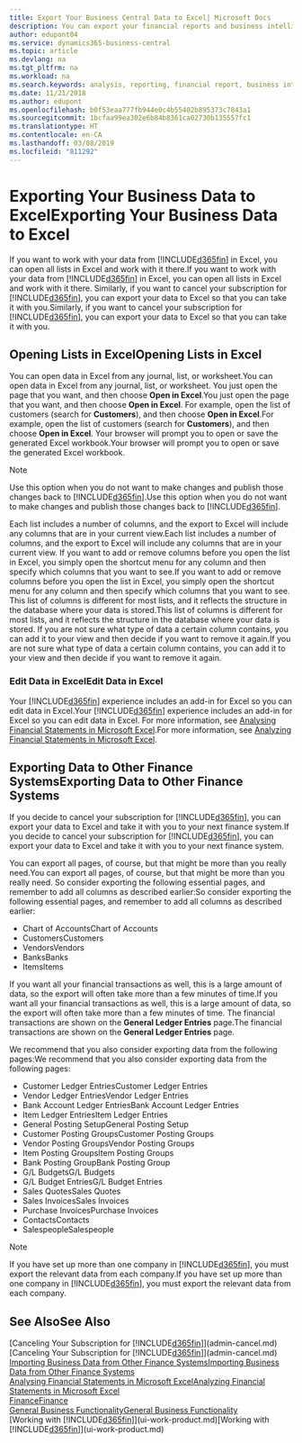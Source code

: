 ```yaml
---
title: Export Your Business Central Data to Excel| Microsoft Docs
description: You can export your financial reports and business intelligence data from Business Central  to Excel, or open your data in Excel.
author: edupont04
ms.service: dynamics365-business-central
ms.topic: article
ms.devlang: na
ms.tgt_pltfrm: na
ms.workload: na
ms.search.keywords: analysis, reporting, financial report, business intelligence, BI, Excel
ms.date: 11/21/2018
ms.author: edupont
ms.openlocfilehash: b0f53eaa777fb944e0c4b55402b895373c7843a1
ms.sourcegitcommit: 1bcfaa99ea302e6b84b8361ca02730b135557fc1
ms.translationtype: HT
ms.contentlocale: en-CA
ms.lasthandoff: 03/08/2019
ms.locfileid: "811292"
---
```

# <a name="exporting-your-business-data-to-excel"></a><span data-ttu-id="14312-103">Exporting Your Business Data to Excel</span><span class="sxs-lookup"><span data-stu-id="14312-103">Exporting Your Business Data to Excel</span></span>
<span data-ttu-id="14312-104">If you want to work with your data from [!INCLUDE[d365fin](includes/d365fin_md.md)] in Excel, you can open all lists in Excel and work with it there.</span><span class="sxs-lookup"><span data-stu-id="14312-104">If you want to work with your data from [!INCLUDE[d365fin](includes/d365fin_md.md)] in Excel, you can open all lists in Excel and work with it there.</span></span> <span data-ttu-id="14312-105">Similarly, if you want to cancel your subscription for [!INCLUDE[d365fin](includes/d365fin_md.md)], you can export your data to Excel so that you can take it with you.</span><span class="sxs-lookup"><span data-stu-id="14312-105">Similarly, if you want to cancel your subscription for [!INCLUDE[d365fin](includes/d365fin_md.md)], you can export your data to Excel so that you can take it with you.</span></span>

## <a name="opening-lists-in-excel"></a><span data-ttu-id="14312-106">Opening Lists in Excel</span><span class="sxs-lookup"><span data-stu-id="14312-106">Opening Lists in Excel</span></span>
<span data-ttu-id="14312-107">You can open data in Excel from any journal, list, or worksheet.</span><span class="sxs-lookup"><span data-stu-id="14312-107">You can open data in Excel from any journal, list, or worksheet.</span></span> <span data-ttu-id="14312-108">You just open the page that you want, and then choose **Open in Excel**.</span><span class="sxs-lookup"><span data-stu-id="14312-108">You just open the page that you want, and then choose **Open in Excel**.</span></span> <span data-ttu-id="14312-109">For example, open the list of customers (search for **Customers**), and then choose **Open in Excel**.</span><span class="sxs-lookup"><span data-stu-id="14312-109">For example, open the list of customers (search for **Customers**), and then choose **Open in Excel**.</span></span> <span data-ttu-id="14312-110">Your browser will prompt you to open or save the generated Excel workbook.</span><span class="sxs-lookup"><span data-stu-id="14312-110">Your browser will prompt you to open or save the generated Excel workbook.</span></span>  

> [!NOTE]
> <span data-ttu-id="14312-111">Use this option when you do not want to make changes and publish those changes back to [!INCLUDE[d365fin](includes/d365fin_md.md)].</span><span class="sxs-lookup"><span data-stu-id="14312-111">Use this option when you do not want to make changes and publish those changes back to [!INCLUDE[d365fin](includes/d365fin_md.md)].</span></span>  

<span data-ttu-id="14312-112">Each list includes a number of columns, and the export to Excel will include any columns that are in your current view.</span><span class="sxs-lookup"><span data-stu-id="14312-112">Each list includes a number of columns, and the export to Excel will include any columns that are in your current view.</span></span> <span data-ttu-id="14312-113">If you want to add or remove columns before you open the list in Excel, you simply open the shortcut menu for any column and then specify which columns that you want to see.</span><span class="sxs-lookup"><span data-stu-id="14312-113">If you want to add or remove columns before you open the list in Excel, you simply open the shortcut menu for any column and then specify which columns that you want to see.</span></span> <span data-ttu-id="14312-114">This list of columns is different for most lists, and it reflects the structure in the database where your data is stored.</span><span class="sxs-lookup"><span data-stu-id="14312-114">This list of columns is different for most lists, and it reflects the structure in the database where your data is stored.</span></span> <span data-ttu-id="14312-115">If you are not sure what type of data a certain column contains, you can add it to your view and then decide if you want to remove it again.</span><span class="sxs-lookup"><span data-stu-id="14312-115">If you are not sure what type of data a certain column contains, you can add it to your view and then decide if you want to remove it again.</span></span>  

### <a name="edit-data-in-excel"></a><span data-ttu-id="14312-116">Edit Data in Excel</span><span class="sxs-lookup"><span data-stu-id="14312-116">Edit Data in Excel</span></span>
<span data-ttu-id="14312-117">Your [!INCLUDE[d365fin](includes/d365fin_md.md)] experience includes an add-in for Excel so you can edit data in Excel.</span><span class="sxs-lookup"><span data-stu-id="14312-117">Your [!INCLUDE[d365fin](includes/d365fin_md.md)] experience includes an add-in for Excel so you can edit data in Excel.</span></span> <span data-ttu-id="14312-118">For more information, see [Analysing Financial Statements in Microsoft Excel](finance-analyze-excel.md).</span><span class="sxs-lookup"><span data-stu-id="14312-118">For more information, see [Analyzing Financial Statements in Microsoft Excel](finance-analyze-excel.md).</span></span>  

## <a name="exporting-data-to-other-finance-systems"></a><span data-ttu-id="14312-119">Exporting Data to Other Finance Systems</span><span class="sxs-lookup"><span data-stu-id="14312-119">Exporting Data to Other Finance Systems</span></span>
<span data-ttu-id="14312-120">If you decide to cancel your subscription for [!INCLUDE[d365fin](includes/d365fin_md.md)], you can export your data to Excel and take it with you to your next finance system.</span><span class="sxs-lookup"><span data-stu-id="14312-120">If you decide to cancel your subscription for [!INCLUDE[d365fin](includes/d365fin_md.md)], you can export your data to Excel and take it with you to your next finance system.</span></span>  

<span data-ttu-id="14312-121">You can export all pages, of course, but that might be more than you really need.</span><span class="sxs-lookup"><span data-stu-id="14312-121">You can export all pages, of course, but that might be more than you really need.</span></span> <span data-ttu-id="14312-122">So consider exporting the following essential pages, and remember to add all columns as described earlier:</span><span class="sxs-lookup"><span data-stu-id="14312-122">So consider exporting the following essential pages, and remember to add all columns as described earlier:</span></span>  

* <span data-ttu-id="14312-123">Chart of Accounts</span><span class="sxs-lookup"><span data-stu-id="14312-123">Chart of Accounts</span></span>  
* <span data-ttu-id="14312-124">Customers</span><span class="sxs-lookup"><span data-stu-id="14312-124">Customers</span></span>  
* <span data-ttu-id="14312-125">Vendors</span><span class="sxs-lookup"><span data-stu-id="14312-125">Vendors</span></span>  
* <span data-ttu-id="14312-126">Banks</span><span class="sxs-lookup"><span data-stu-id="14312-126">Banks</span></span>  
* <span data-ttu-id="14312-127">Items</span><span class="sxs-lookup"><span data-stu-id="14312-127">Items</span></span>  

<span data-ttu-id="14312-128">If you want all your financial transactions as well, this is a large amount of data, so the export will often take more than a few minutes of time.</span><span class="sxs-lookup"><span data-stu-id="14312-128">If you want all your financial transactions as well, this is a large amount of data, so the export will often take more than a few minutes of time.</span></span> <span data-ttu-id="14312-129">The financial transactions are shown on the **General Ledger Entries** page.</span><span class="sxs-lookup"><span data-stu-id="14312-129">The financial transactions are shown on the **General Ledger Entries** page.</span></span>  

<span data-ttu-id="14312-130">We recommend that you also consider exporting data from the following pages:</span><span class="sxs-lookup"><span data-stu-id="14312-130">We recommend that you also consider exporting data from the following pages:</span></span>  

* <span data-ttu-id="14312-131">Customer Ledger Entries</span><span class="sxs-lookup"><span data-stu-id="14312-131">Customer Ledger Entries</span></span>  
* <span data-ttu-id="14312-132">Vendor Ledger Entries</span><span class="sxs-lookup"><span data-stu-id="14312-132">Vendor Ledger Entries</span></span>  
* <span data-ttu-id="14312-133">Bank Account Ledger Entries</span><span class="sxs-lookup"><span data-stu-id="14312-133">Bank Account Ledger Entries</span></span>  
* <span data-ttu-id="14312-134">Item Ledger Entries</span><span class="sxs-lookup"><span data-stu-id="14312-134">Item Ledger Entries</span></span>  
* <span data-ttu-id="14312-135">General Posting Setup</span><span class="sxs-lookup"><span data-stu-id="14312-135">General Posting Setup</span></span>  
* <span data-ttu-id="14312-136">Customer Posting Groups</span><span class="sxs-lookup"><span data-stu-id="14312-136">Customer Posting Groups</span></span>  
* <span data-ttu-id="14312-137">Vendor Posting Groups</span><span class="sxs-lookup"><span data-stu-id="14312-137">Vendor Posting Groups</span></span>  
* <span data-ttu-id="14312-138">Item Posting Groups</span><span class="sxs-lookup"><span data-stu-id="14312-138">Item Posting Groups</span></span>  
* <span data-ttu-id="14312-139">Bank Posting Group</span><span class="sxs-lookup"><span data-stu-id="14312-139">Bank Posting Group</span></span>  
* <span data-ttu-id="14312-140">G/L Budgets</span><span class="sxs-lookup"><span data-stu-id="14312-140">G/L Budgets</span></span>  
* <span data-ttu-id="14312-141">G/L Budget Entries</span><span class="sxs-lookup"><span data-stu-id="14312-141">G/L Budget Entries</span></span>  
* <span data-ttu-id="14312-142">Sales Quotes</span><span class="sxs-lookup"><span data-stu-id="14312-142">Sales Quotes</span></span>  
* <span data-ttu-id="14312-143">Sales Invoices</span><span class="sxs-lookup"><span data-stu-id="14312-143">Sales Invoices</span></span>  
* <span data-ttu-id="14312-144">Purchase Invoices</span><span class="sxs-lookup"><span data-stu-id="14312-144">Purchase Invoices</span></span>  
* <span data-ttu-id="14312-145">Contacts</span><span class="sxs-lookup"><span data-stu-id="14312-145">Contacts</span></span>  
* <span data-ttu-id="14312-146">Salespeople</span><span class="sxs-lookup"><span data-stu-id="14312-146">Salespeople</span></span>  

> [!NOTE]  
>   <span data-ttu-id="14312-147">If you have set up more than one company in [!INCLUDE[d365fin](includes/d365fin_md.md)], you must export the relevant data from each company.</span><span class="sxs-lookup"><span data-stu-id="14312-147">If you have set up more than one company in [!INCLUDE[d365fin](includes/d365fin_md.md)], you must export the relevant data from each company.</span></span>

## <a name="see-also"></a><span data-ttu-id="14312-148">See Also</span><span class="sxs-lookup"><span data-stu-id="14312-148">See Also</span></span>
<span data-ttu-id="14312-149">[Canceling Your Subscription for [!INCLUDE[d365fin](includes/d365fin_md.md)]](admin-cancel.md)</span><span class="sxs-lookup"><span data-stu-id="14312-149">[Canceling Your Subscription for [!INCLUDE[d365fin](includes/d365fin_md.md)]](admin-cancel.md)</span></span>  
[<span data-ttu-id="14312-150">Importing Business Data from Other Finance Systems</span><span class="sxs-lookup"><span data-stu-id="14312-150">Importing Business Data from Other Finance Systems</span></span>](across-import-data-configuration-packages.md)  
[<span data-ttu-id="14312-151">Analysing Financial Statements in Microsoft Excel</span><span class="sxs-lookup"><span data-stu-id="14312-151">Analyzing Financial Statements in Microsoft Excel</span></span>](finance-analyze-excel.md)  
[<span data-ttu-id="14312-152">Finance</span><span class="sxs-lookup"><span data-stu-id="14312-152">Finance</span></span>](finance.md)  
[<span data-ttu-id="14312-153">General Business Functionality</span><span class="sxs-lookup"><span data-stu-id="14312-153">General Business Functionality</span></span>](ui-across-business-areas.md)  
<span data-ttu-id="14312-154">[Working with [!INCLUDE[d365fin](includes/d365fin_md.md)]](ui-work-product.md)</span><span class="sxs-lookup"><span data-stu-id="14312-154">[Working with [!INCLUDE[d365fin](includes/d365fin_md.md)]](ui-work-product.md)</span></span>  
